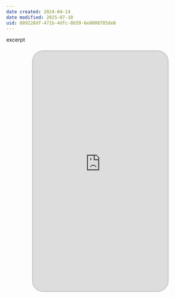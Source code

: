 ```yaml
---
date created: 2024-04-14
date modified: 2025-07-10
uid: 889228df-471b-4dfc-8b59-6e8008785de8
---
```


excerpt

<!-- more -->

<iframe src="https://imagehosting4picgo.oss-cn-beijing.aliyuncs.com/imagehosting/fix-dir%2F9e20f478899dc29eb19741386f9343c8%2FVideo%2F2024%2F04%2F14%2F00-20-10-b53560fceebe2a0b6ee498003f8b33e6-499_1713025059-1e831d.mp4" allowfullscreen="true" style="border-radius: 30px; overflow: hidden; border: 3px solid #ccc; width: 360px; height: 640px; display: block; margin: 20px auto; aspect-ratio: 9 / 16;" frameborder="0"></iframe>

